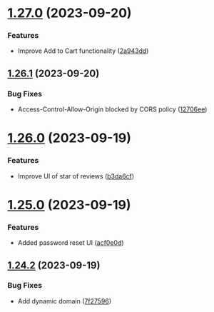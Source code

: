 # [1.27.0](https://github.com/hossainchisty/LeafLine-Client/compare/v1.26.1...v1.27.0) (2023-09-20)


### Features

* Improve Add to Cart functionality ([2a943dd](https://github.com/hossainchisty/LeafLine-Client/commit/2a943dda152decbc90d84fb286cc1941d49ccb72))



## [1.26.1](https://github.com/hossainchisty/LeafLine-Client/compare/v1.26.0...v1.26.1) (2023-09-20)


### Bug Fixes

* Access-Control-Allow-Origin blocked by CORS policy ([12706ee](https://github.com/hossainchisty/LeafLine-Client/commit/12706ee2a6f7aa6d23834a1a6ea6f86ae78d2724))



# [1.26.0](https://github.com/hossainchisty/LeafLine-Client/compare/v1.25.0...v1.26.0) (2023-09-19)


### Features

* Improve UI of star of reviews ([b3da6cf](https://github.com/hossainchisty/LeafLine-Client/commit/b3da6cf9a1f1e2c7d8f6b6384df3030de68fd7b7))



# [1.25.0](https://github.com/hossainchisty/LeafLine-Client/compare/v1.24.2...v1.25.0) (2023-09-19)


### Features

* Added password reset UI ([acf0e0d](https://github.com/hossainchisty/LeafLine-Client/commit/acf0e0dd9649399a2be18143dc3ae5f9f5658965))



## [1.24.2](https://github.com/hossainchisty/LeafLine-Client/compare/v1.24.1...v1.24.2) (2023-09-19)


### Bug Fixes

* Add dynamic domain ([7f27596](https://github.com/hossainchisty/LeafLine-Client/commit/7f2759653049240adc2330ad1ca3450da312fccc))



